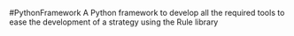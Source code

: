 #PythonFramework
A Python framework to develop all the required tools to ease the development of a strategy using the Rule library